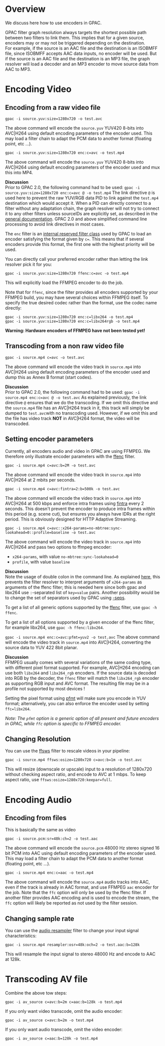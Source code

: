# Overview

We discuss here how to use encoders in GPAC.  

GPAC filter graph resolution always targets the shortest possible path between two filters to link them. This implies that for a given source, encoders may or may not be triggered depending on the destination.  
For example, if the source is an AAC file and the destination is an ISOBMFF file, since ISOBMFF accepts AAC data inputs, no encoder will be used. But if the source is an AAC file and the destination is an MP3 file, the graph resolver will load a decoder and an MP3 encoder to move source data from AAC to MP3.


# Encoding Video

## Encoding from a raw video file

```gpac -i source.yuv:size=1280x720 -o test.avc```

The above command will encode the `source.yuv`  YUV420 8-bits into AVC|H264 using default encoding parameters of the encoder used. This may load a filter chain to adapt the PCM data to another format (floating point, etc ...).

```gpac -i source.yuv:size=1280x720 enc:c=avc -o test.mp4```

The above command will encode the `source.yuv`  YUV420 8-bits into AVC|H264 using default encoding parameters of the encoder used and mux this into MP4. 


__Discussion__  
Prior to GPAC 2.0, the following command had to be used:
```gpac -i source.yuv:size=1280x720 enc:c=avc @ -o test.mp4```
The link directive `@` is used here to prevent the raw YUV/RGB data PID to link against the `test.mp4` destination which would accept it. When a PID can directly connect to a filter without any adaptation chain, the graph resolver will not try to connect it to any other filters unless sourceIDs are explicitly set, as described in the [general documentation](filters_general#filter-linking-link). GPAC 2.0  and above simplified command line processing to avoid link directives in most cases.

The `enc` filter is an [internal reserved filter class](filters_general#specifying-encoders-and-decoders) used by GPAC to load an encoder satisfying the format given by `c=`. This means that if several encoders provide this format, the first one with the highest priority will be used.

You can directly call your preferred encoder rather than letting the link resolver pick it for you:

```gpac -i source.yuv:size=1280x720 ffenc:c=avc -o test.mp4```

This will explicitly load the FFMPEG encoder to do the job.

Note that for `ffenc`, since the filter provides all encoders supported by your FFMPEG build, you may have several choices within FFMPEG itself. To specify the true desired codec rather than the format, use the codec name directly:

```
gpac -i source.yuv:size=1280x720 enc:c=libx264 -o test.mp4
gpac -i source.yuv:size=1280x720 enc:c=libx264rgb -o test.mp4
```
__Warning: Hardware encoders of FFMPEG have not been tested yet!__
 
## Transcoding from a non raw video file

```gpac -i source.mp4 c=avc -o test.avc```

The above command will encode the video track in  `source.mp4`  into AVC|H264 using default encoding parameters of the encoder used and dump this as Annex B format (start codes).  

__Discussion__  
Prior to GPAC 2.0, the following command had to be used:
```gpac -i source.mp4 enc:c=avc @ -o test.avc```
As explained previously, the link directive `@` ensures that we do the transcoding. If we omit this directive and the `source.mp4` file has an AVC|H264 track in it, this track will simply be dumped to `test.avc`with no transcoding used. However, if we omit this and the file has video track __NOT__ in AVC|H264 format, the video will be transcoded.

## Setting encoder parameters

Currently, all encoders audio and video in GPAC are using FFMPEG. We therefore only illustrate encoder parameters with the [ffenc](ffenc) filter.

```gpac -i source.mp4 c=avc:b=2M -o test.avc```

The above command will encode the video track in  `source.mp4`  into AVC|H264 at 2 mbits per seconds.

```gpac -i source.mp4 c=avc:fintra=2:b=500k -o test.avc```

The above command will encode the video track in  `source.mp4`  into AVC|H264 at 500 kbps and enforce intra frames using [fintra](ffenc) every 2 seconds. This doesn't prevent the encoder to produce intra frames within this period (e.g. scene cut), but ensures you always have IDRs at the right period. This is obviously designed for HTTP Adaptive Streaming.


```gpac -i source.mp4 c=avc::x264-params=no-mbtree:sync-lookahead=0::profile=baseline -o test.avc```

The above command will encode the video track in  `source.mp4`  into AVC|H264 and pass two options to ffmpeg encoder:
-  `x264-params`, with value `no-mbtree:sync-lookahead=0`
-  `profile`, with value `baseline`

__Discussion__  
Note the usage of double colon in the command line. As explained [here](filters_general#specifying-encoders-and-decoders), this prevents the filter resolver to interpret arguments of `x264-params` as arguments of the ffenc filter; this is needed here since both gpac and libx264 use `:`-separated list of `key=value` pairs. Another possibility would be to change the set of separators used by GPAC using [-seps](gpac_general#seps). 

To get a list of all generic options supported by the [ffenc](ffenc) filter, use `gpac -h ffenc`.  

To get a list of all options supported by a given encoder of the ffenc filter, for example libx264, use `gpac -h ffenc:libx264`.

```gpac -i source.mp4 enc:c=avc:pfmt=yuv2 -o test.avc```
The above command will encode the video track in  `source.mp4`  into AVC|H264, converting the source data to YUV 422 8bit planar.

__Discussion__  
FFMPEG usually comes with several variations of the same coding type, with different pixel format supported. For example, AVC|H264 encoding can use both `libx264` and `libx264_rgb` encoders. If the source data is decoded into RGB by the decoder, the `ffenc` filter will match the `libx264_rgb` encoder as supporting RGB input and AVC format. The resulting file may be in a profile not supported by most devices !  

Setting the pixel format using [pfmt](ffenc) will make sure you encode in YUV format; alternatively, you can also enforce the encoder used by setting `ffc=libx264`. 

_Note: The `pfmt` option is a generic option of all present and future encoders in GPAC, while `ffc` option is specific to FFMPEG encoder._
   

## Changing Resolution

You can use the [ffsws](ffsws) filter to rescale videos in your pipeline:
 

```gpac -i source.mp4 ffsws:osize=1280x720 c=avc:b=1m -o test.avc```

This will resize (downscale or upscale) input to a resolution of 1280x720 without checking aspect ratio, and encode to AVC at 1 mbps. To keep aspect ratio, use `ffsws:osize=1280x720:keepar=full`.


# Encoding Audio
## Encoding from files

This is basically the same as video

```gpac -i source.pcm:sr=48k:ch=2 -o test.aac```

The above command will encode the `source.pcm` 48000 Hz stereo signed 16 bit PCM into AAC using default encoding parameters of the encoder used. This may load a filter chain to adapt the PCM data to another format (floating point, etc ...).
 
```gpac -i source.mp4 enc:c=aac -o test.mp4```

The above command will encode the `source.mp4` audio tracks into AAC, even if the track is already in AAC format, and use FFMPEG `aac` encoder for the job. Note that the `ffc` option will only be used by the ffenc filter. If another filter provides AAC encoding and is used to encode the stream, the `ffc` option will likely be reported as not used by the filter session. 

## Changing sample rate

You can use the [audio resampler](resample) filter to change your input signal characteristics:

```gpac -i source.mp4 resampler:osr=48k:och=2 -o test.aac:b=128k```

This will resample the input signal to stereo 48000 Hz and encode to AAC at 128k.

# Transcoding AV file

Combine the above tow steps:

```gpac -i av_source c=avc:b=2m c=aac:b=128k -o test.mp4```


If you only want video transcode, omit the audio encoder:

```gpac -i av_source c=avc:b=2m -o test.mp4```

If you only want audio transcode, omit the video encoder:

```gpac -i av_source c=aac:b=128k -o test.mp4```
